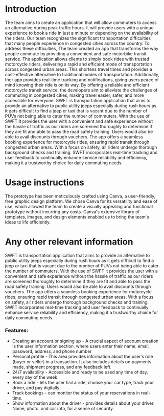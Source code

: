 # Introduction

The team aims to create an application that will allow commuters to access an alternative during peak traffic hours. It will provide users with a unique experience to book a ride in just a minute or depending on the availability of the riders. Our team recognizes the significant transportation difficulties that many people experience in congested cities across the country. To address these difficulties, The team created an app that transforms the way people commute by providing a convenient and safe motorbike transit service. The application allows clients to simply book rides with trusted motorcycle riders, delivering a rapid and efficient mode of transportation across congested urban areas. This shortens travel times and provides a cost-effective alternative to traditional modes of transportation. Additionally, ther app provides real-time tracking and notifications, giving users peace of mind knowing their ride is on its way. By offering a reliable and efficient motorcycle transit service, the developers aim to alleviate the challenges of commuting in congested cities, making travel easier, safer, and more accessible for everyone.
SWFT is transportation application that aims to provide an alternative to public utility jeeps especially during rush hours as it gets difficult to find a jeep or taxi that is vacant due to the number of PUVs not being able to cater the number of commuters. With the use of SWFT it provides the user with a convenient and safe experience without the hassle of traffic as our riders are screened thoroughly to determine if they are fit and able to pass the road safety training. Users would also be able to avail discounts through vouchers. 
The app offers a seamless booking experience for motorcycle rides, ensuring rapid transit through congested urban areas. With a focus on safety, all riders undergo thorough background checks and training. SWFT incorporates real-time tracking and user feedback to continually enhance service reliability and efficiency, making it a trustworthy choice for daily commuting needs.

# Usage instructions 

The prototype has been meticulously crafted using Canva, a user-friendly, free graphic design platform. We chose Canva for its versatility and ease of use, which allowed the team to create a visually appealing and functional prototype without incurring any costs. Canva's extensive library of templates, images, and design elements enabled us to bring the team's ideas to life efficiently.

# Any other relevant information

SWFT is transportation application that aims to provide an alternative to public utility jeeps especially during rush hours as it gets difficult to find a jeep or taxi that is vacant due to the number of PUVs not being able to cater the number of commuters. With the use of SWFT it provides the user with a convenient and safe experience without the hassle of traffic as our riders are screened thoroughly to determine if they are fit and able to pass the road safety training. Users would also be able to avail discounts through vouchers. 
The app offers a seamless booking experience for motorcycle rides, ensuring rapid transit through congested urban areas. With a focus on safety, all riders undergo thorough background checks and training. SWFT incorporates real-time tracking and user feedback to continually enhance service reliability and efficiency, making it a trustworthy choice for daily commuting needs.

### Features:
- Creating an account or signing up - A crucial aspect of account creation is the user information section, where users enter their name, email, password, address, and phone number
-	Personal profile - This area provides information about the user's role (buyer or seller) in a transaction. It also includes details on payments made, shipment progress, and any feedback left.
-	24/7 availability - Accessible and ready to be used any time of day, every day of the week.
-	Book a ride - lets the user hail a ride, choose your car type, track your driver, and pay digitally.
-	Track bookings - can monitor the status of your reservations in real-time.
-	Show information about the driver - provides details about your driver. Name, photo, and car info, for a sense of security.
